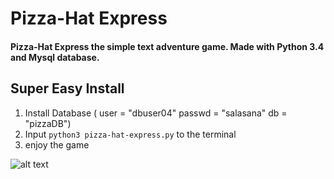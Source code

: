 # Pizza-Hat Express

#### Pizza-Hat Express the simple text adventure game. Made with Python 3.4 and Mysql database.

## Super Easy Install
1. Install Database (
user = "dbuser04"
passwd = "salasana"
db = "pizzaDB")
2. Input `python3 pizza-hat-express.py` to the terminal
3. enjoy the game
 
 
![alt text](https://cdn.discordapp.com/attachments/352336296301297665/366858254116061185/68747470733a2f2f63646e2e646973636f72646170702e636f6d2f6174746163686d656e74732f3335323333363239363330.jpeg "Logo Title Text 1")
